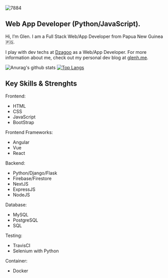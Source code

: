 ![7884](https://user-images.githubusercontent.com/10877530/88129157-b9676b00-cc1a-11ea-9354-3fd5f1fff2ce.jpg)
##  Web App Developer (Python/JavaScript).
Hi, I’m Glen. I am a Full Stack Web/App Developer from Papua New Guinea 🇵🇬.

I play with dev techs at <a href="http://dzagoo.com">Dzagoo</a> as a Web/App Developer. For more information about me, check out my personal dev blog at <a href="https://glenh.me">glenh.me</a>.

![Anurag's github stats](https://github-readme-stats.vercel.app/api?username=glenhayoge&show_icons=true&theme=dark&count_private=true)
[![Top Langs](https://github-readme-stats.vercel.app/api/top-langs/?username=glenhayoge)](https://github.com/anuraghazra/github-readme-stats)

## Key Skills & Strenghts
Frontend:
* HTML
* CSS
* JavaScript
* BootStrap

Frontend Frameworks:
* Angular
* Vue
* React

Backend:
* Python/Django/Flask
* Firebase/Firestore
* NextJS
* ExpressJS
* NodeJS

Database:
* MySQL
* PostgreSQL
* SQL

Testing:
* TravisCI
* Selenium with Python

Container:
* Docker



<!--
**glenhayoge/glenhayoge** is a ✨ _special_ ✨ repository because its `README.md` (this file) appears on your GitHub profile.

Here are some ideas to get you started:

- 🔭 I’m currently working on ...
- 🌱 I’m currently learning ...
- 👯 I’m looking to collaborate on ...
- 🤔 I’m looking for help with ...
- 💬 Ask me about ...
- 📫 How to reach me: ...
- 😄 Pronouns: ...
- ⚡ Fun fact: ...
-->
